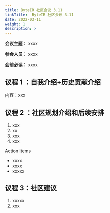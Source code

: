 ```yaml
---
title: ByteIR 社区会议 3.11
linkTitle:  ByteIR 社区会议 3.11
date: 2022-03-11
weight: 1
description: >
---
```


**会议主题：** xxxx

**参会人员：** xxxx

**会前必读：** xxxx

## 议程 1 ：自我介绍+历史贡献介绍
内容：xxx

## 议程 2 ：社区规划介绍和后续安排

1. xxx
2. xx
3. xxx
4. xxx

Action Items
- xxxx
- xxxx
- xxxxx

## 议程 3：社区建议

1. xxxxx
2. xxx